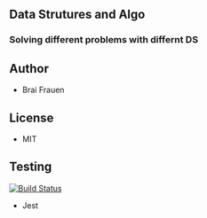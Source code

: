 ## Data Strutures and Algo 

### Solving different problems with differnt DS

## Author
- Brai Frauen

## License 
- MIT 

## Testing 
[![Build Status](https://travis-ci.com/ashabrai/dataStructureAndAlgo.svg?branch=master)](https://travis-ci.com/ashabrai/dataStructureAndAlgo)

- Jest

